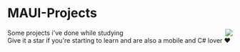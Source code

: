# MAUI-Projects 

Some projects i've done while studying <img align="right" src="https://user-images.githubusercontent.com/13558917/137551073-ac8958bf-83e3-4ae3-8623-4db6dce49d02.png" heght="auto"/>
</br>
Give it a star if you're starting to learn and are also a mobile and C# lover ❤️

<!--https://github.com/EMarceloCM/MAUI-Projects/assets/120042864/7cdaf81d-e75a-45b7-9549-576f147db8fc-->
